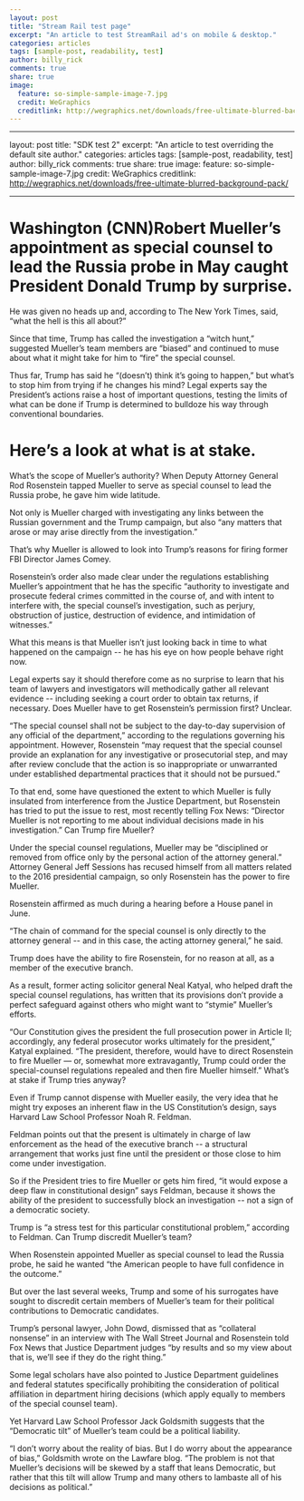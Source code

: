 ```yaml
---
layout: post
title: "Stream Rail test page"
excerpt: "An article to test StreamRail ad's on mobile & desktop."
categories: articles
tags: [sample-post, readability, test]
author: billy_rick
comments: true
share: true
image:
  feature: so-simple-sample-image-7.jpg
  credit: WeGraphics
  creditlink: http://wegraphics.net/downloads/free-ultimate-blurred-background-pack/
---
```

---
layout: post
title: "SDK test 2"
excerpt: "An article to test overriding the default site author."
categories: articles
tags: [sample-post, readability, test]
author: billy_rick
comments: true
share: true
image:
  feature: so-simple-sample-image-7.jpg
  credit: WeGraphics
  creditlink: http://wegraphics.net/downloads/free-ultimate-blurred-background-pack/
 
---
<h1>
Washington (CNN)Robert Mueller’s appointment as special counsel to lead the Russia probe in May caught President Donald Trump by surprise.</h1>
<p>
He was given no heads up and, according to The New York Times, said, “what the hell is this all about?”
</p>
<p>
Since that time, Trump has called the investigation a “witch hunt,” suggested Mueller’s team members are “biased” and continued to muse about what it might take for him to “fire” the special counsel.
</p>
<p>
Thus far, Trump has said he “(doesn’t) think it’s going to happen,” but what’s to stop him from trying if he changes his mind?
Legal experts say the President’s actions raise a host of important questions, testing the limits of what can be done if Trump is determined to bulldoze his way through conventional boundaries.
</p>
<p>
<h1>
Here’s a look at what is at stake.
</h1>
<p>
What’s the scope of Mueller’s authority?
When Deputy Attorney General Rod Rosenstein tapped Mueller to serve as special counsel to lead the Russia probe, he gave him wide latitude.
</p>
<p>
Not only is Mueller charged with investigating any links between the Russian government and the Trump campaign, but also “any matters that arose or may arise directly from the investigation.”
</p>
<p>
That’s why Mueller is allowed to look into Trump’s reasons for firing former FBI Director James Comey.
</p>
<p>
Rosenstein’s order also made clear under the regulations establishing Mueller’s appointment that he has the specific “authority to investigate and prosecute federal crimes committed in the course of, and with intent to interfere with, the special counsel’s investigation, such as perjury, obstruction of justice, destruction of evidence, and intimidation of witnesses.”
</p>
<p>
What this means is that Mueller isn’t just looking back in time to what happened on the campaign -- he has his eye on how people behave right now.
</p>
<p>
Legal experts say it should therefore come as no surprise to learn that his team of lawyers and investigators will methodically gather all relevant evidence -- including seeking a court order to obtain tax returns, if necessary.
Does Mueller have to get Rosenstein’s permission first?
Unclear.
</p>
<p>
“The special counsel shall not be subject to the day-to-day supervision of any official of the department,” according to the regulations governing his appointment. However, Rosenstein “may request that the special counsel provide an explanation for any investigative or prosecutorial step, and may after review conclude that the action is so inappropriate or unwarranted under established departmental practices that it should not be pursued.”
</p>
<p>
To that end, some have questioned the extent to which Mueller is fully insulated from interference from the Justice Department, but Rosenstein has tried to put the issue to rest, most recently telling Fox News: “Director Mueller is not reporting to me about individual decisions made in his investigation.”
Can Trump fire Mueller?
</p>
<p>
Under the special counsel regulations, Mueller may be “disciplined or removed from office only by the personal action of the attorney general.” Attorney General Jeff Sessions has recused himself from all matters related to the 2016 presidential campaign, so only Rosenstein has the power to fire Mueller.
</p>
<p>
Rosenstein affirmed as much during a hearing before a House panel in June.
</p>
<p>
“The chain of command for the special counsel is only directly to the attorney general -- and in this case, the acting attorney general,” he said.
</p>
<p>
Trump does have the ability to fire Rosenstein, for no reason at all, as a member of the executive branch.
</p>
<p>
As a result, former acting solicitor general Neal Katyal, who helped draft the special counsel regulations, has written that its provisions don’t provide a perfect safeguard against others who might want to “stymie” Mueller’s efforts.
</p>
<p>
“Our Constitution gives the president the full prosecution power in Article II; accordingly, any federal prosecutor works ultimately for the president,” Katyal explained. “The president, therefore, would have to direct Rosenstein to fire Mueller — or, somewhat more extravagantly, Trump could order the special-counsel regulations repealed and then fire Mueller himself.”
What’s at stake if Trump tries anyway?
</p>
<p>
Even if Trump cannot dispense with Mueller easily, the very idea that he might try exposes an inherent flaw in the US Constitution’s design, says Harvard Law School Professor Noah R. Feldman.
</p>
<p>
Feldman points out that the present is ultimately in charge of law enforcement as the head of the executive branch -- a structural arrangement that works just fine until the president or those close to him come under investigation.
</p>
<p>
So if the President tries to fire Mueller or gets him fired, “it would expose a deep flaw in constitutional design” says Feldman, because it shows the ability of the president to successfully block an investigation -- not a sign of a democratic society.
</p>
<p>
Trump is “a stress test for this particular constitutional problem,” according to Feldman.
Can Trump discredit Mueller’s team?
</p>
<div class="apester-media" data-inative="true" data-media-id="5980894742b2743d4c082db6" data-campaign-id="599d6052cefd94000f2e4351" style="display: block !important;"></div>
<script async src="http://static3.apester.com/"></script>
<p>
When Rosenstein appointed Mueller as special counsel to lead the Russia probe, he said he wanted “the American people to have full confidence in the outcome.”
</p>
<p>
But over the last several weeks, Trump and some of his surrogates have sought to discredit certain members of Mueller’s team for their political contributions to Democratic candidates.
</p>
<p>
Trump’s personal lawyer, John Dowd, dismissed that as “collateral nonsense” in an interview with The Wall Street Journal and Rosenstein told Fox News that Justice Department judges “by results and so my view about that is, we’ll see if they do the right thing.”
</p>
<p>
Some legal scholars have also pointed to Justice Department guidelines and federal statutes specifically prohibiting the consideration of political affiliation in department hiring decisions (which apply equally to members of the special counsel team).
</p>
<p>
Yet Harvard Law School Professor Jack Goldsmith suggests that the “Democratic tilt” of Mueller’s team could be a political liability.
</p>
<p>
“I don’t worry about the reality of bias. But I do worry about the appearance of bias,” Goldsmith wrote on the Lawfare blog. “The problem is not that Mueller’s decisions will be skewed by a staff that leans Democratic, but rather that this tilt will allow Trump and many others to lambaste all of his decisions as political.”
</p>

